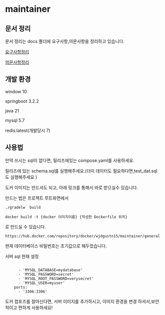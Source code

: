 # maintainer

## 문서 정리

문서 정리는 docs 폴더에 요구사항,의문사항을 정리하고 있습니다.

[요구사항정리](docs/요구사항정리.md)

[의문사항정리](docs/의문사항정리.md)

## 개발 환경

window 10

springboot 3.2.2

java 21

mysql 5.7

redis:latest(개발당시 7)

## 사용법

만약 쓰시는 sql이 없다면, 릴리즈에있는 compose.yaml를 사용하세요.

릴리즈에 있는 schema.sql를 실행해주세요.(더미 데이터도 필요하다면,test_dat.sql도 실행해주세요 )

도커 이미지는 만드셔도 되고, 아래 링크를 통해서 바로 받으실수 있습니다.

만드는 법은 프로젝트 루트화면에서

```agsl
./gradelw  build
```

```agsl
docker build -t {docker 이미지이름} {작성한 Dockerfile 위치} 
```

로 만드실 수 있습니다.

```agsl
https://hub.docker.com/repository/docker/wjdgustn15/maintainer/general
```

현재 데이터베이스 비밀번호는 초기값으로 해두었습니다.

서버 sql 현재 설정

```agsl 
        
      - 'MYSQL_DATABASE=mydatabase'
      - 'MYSQL_PASSWORD=secret'
      - 'MYSQL_ROOT_PASSWORD=verysecret'
      - 'MYSQL_USER=myuser'
    ports:
      - '3306:3306'
```

도커 컴포즈를 잘아신다면, 서버 이미지를 추가하시고, 이미지 환경을 변경 하셔서,보안적이고 편하게 사용하세요!

